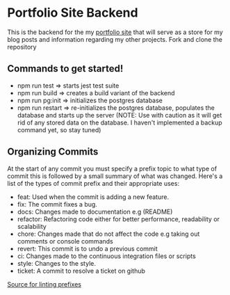 # Portfolio Site Backend

This is the backend for the my [portfolio site](https://github.com/AkiraBrown/PortfolioSite) that will serve as a store for my blog posts and information regarding my other projects. Fork and clone the repository

## Commands to get started!

- npm run test => starts jest test suite
- npm run build => creates a build variant of the backend
- npm run pg:init => initializes the postgres database
- npm run restart => re-initializes the postgres database, populates the database and starts up the server (NOTE: Use with caution as it will get rid of any stored data on the database. I haven't implemented a backup command yet, so stay tuned)

## Organizing Commits

At the start of any commit you must specify a prefix topic to what type of commit this is followed by a small summary of what was changed. Here's a list of the types of commit prefix and their appropriate uses:

- feat: Used when the commit is adding a new feature.
- fix: The commit fixes a bug.
- docs: Changes made to documentation e.g (README)
- refactor: Refactoring code either for better performance, readability or scalability
- chore: Changes made that do not affect the code e.g taking out comments or console commands
- revert: This commit is to undo a previous commit
- ci: Changes made to the continuous integration files or scripts
- style: Changes to the style.
- ticket: A commit to resolve a ticket on github

[Source for linting prefixes](https://www.linkedin.com/pulse/conventional-commit-message-linting-ahmad-joya/)
